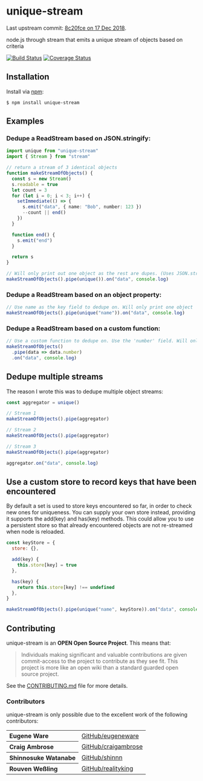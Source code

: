 # unique-stream

Last upstream commit: [8c20fce on 17 Dec 2018](https://github.com/eugeneware/unique-stream/commit/8c20fce4c5cd58a13334a30b09a027195a93a6a9).

node.js through stream that emits a unique stream of objects based on criteria

[![Build Status](https://travis-ci.org/eugeneware/unique-stream.svg?branch=master)](https://travis-ci.org/eugeneware/unique-stream)
[![Coverage Status](https://coveralls.io/repos/eugeneware/unique-stream/badge.svg?branch=master&service=github)](https://coveralls.io/github/eugeneware/unique-stream?branch=master)

## Installation

Install via [npm](https://www.npmjs.com/):

```
$ npm install unique-stream
```

## Examples

### Dedupe a ReadStream based on JSON.stringify:

```ts
import unique from "unique-stream"
import { Stream } from "stream"

// return a stream of 3 identical objects
function makeStreamOfObjects() {
  const s = new Stream()
  s.readable = true
  let count = 3
  for (let i = 0; i < 3; i++) {
    setImmediate(() => {
      s.emit("data", { name: "Bob", number: 123 })
      --count || end()
    })
  }

  function end() {
    s.emit("end")
  }

  return s
}

// Will only print out one object as the rest are dupes. (Uses JSON.stringify)
makeStreamOfObjects().pipe(unique()).on("data", console.log)
```

### Dedupe a ReadStream based on an object property:

```js
// Use name as the key field to dedupe on. Will only print one object
makeStreamOfObjects().pipe(unique("name")).on("data", console.log)
```

### Dedupe a ReadStream based on a custom function:

```js
// Use a custom function to dedupe on. Use the 'number' field. Will only print one object.
makeStreamOfObjects()
  .pipe(data => data.number)
  .on("data", console.log)
```

## Dedupe multiple streams

The reason I wrote this was to dedupe multiple object streams:

```js
const aggregator = unique()

// Stream 1
makeStreamOfObjects().pipe(aggregator)

// Stream 2
makeStreamOfObjects().pipe(aggregator)

// Stream 3
makeStreamOfObjects().pipe(aggregator)

aggregator.on("data", console.log)
```

## Use a custom store to record keys that have been encountered

By default a set is used to store keys encountered so far, in order to check new ones for
uniqueness. You can supply your own store instead, providing it supports the add(key) and
has(key) methods. This could allow you to use a persistent store so that already encountered
objects are not re-streamed when node is reloaded.

```js
const keyStore = {
  store: {},

  add(key) {
    this.store[key] = true
  },

  has(key) {
    return this.store[key] !== undefined
  },
}

makeStreamOfObjects().pipe(unique("name", keyStore)).on("data", console.log)
```

## Contributing

unique-stream is an **OPEN Open Source Project**. This means that:

> Individuals making significant and valuable contributions are given commit-access to the project to contribute as they see fit. This project is more like an open wiki than a standard guarded open source project.

See the [CONTRIBUTING.md](https://github.com/eugeneware/unique-stream/blob/master/CONTRIBUTING.md) file for more details.

### Contributors

unique-stream is only possible due to the excellent work of the following contributors:

<table><tbody>
<tr><th align="left">Eugene Ware</th><td><a href="https://github.com/eugeneware">GitHub/eugeneware</a></td></tr>
<tr><th align="left">Craig Ambrose</th><td><a href="https://github.com/craigambrose">GitHub/craigambrose</a></td></tr>
<tr><th align="left">Shinnosuke Watanabe</th><td><a href="https://github.com/shinnn">GitHub/shinnn</a></td></tr>
<tr><th align="left">Rouven Weßling</th><td><a href="https://github.com/realityking">GitHub/realityking</a></td></tr>
</tbody></table>
